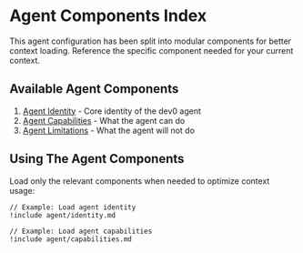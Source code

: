 # Agent Components Index

This agent configuration has been split into modular components for better context loading. Reference the specific component needed for your current context.

## Available Agent Components

1. [Agent Identity](agent/identity.md) - Core identity of the dev0 agent
2. [Agent Capabilities](agent/capabilities.md) - What the agent can do
3. [Agent Limitations](agent/limitations.md) - What the agent will not do

## Using The Agent Components

Load only the relevant components when needed to optimize context usage:

```
// Example: Load agent identity
!include agent/identity.md

// Example: Load agent capabilities
!include agent/capabilities.md
```
